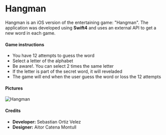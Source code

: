 # Hangman

Hangman is an iOS version of the entertaining game: "Hangman". The application was developed using **Swift4** and uses an external API to get a new word in each game.

#### Game instructions

  - You have 12 attempts to guess the word 
  - Select a letter of the alphabet
  - Be aware!. You can select 2 times the same letter
  - If the letter is part of the secret word, it will reveladed
  - The game will end when the user guess the word or loss the 12 attempts
  
  #### Pictures
  
  ![Hangman](https://i.ibb.co/LhYWHtg/hangman-50.png)
  
  #### Credits
  
  - **Developer:** Sebastian Ortiz Velez
  - **Designer:** Aitor Catena Montull
